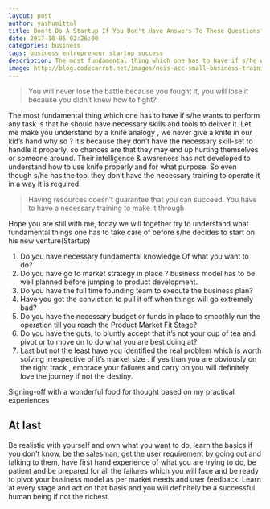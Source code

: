 ```yaml
---
layout: post
author: yashumittal
title: Don't Do A Startup If You Don't Have Answers To These Questions?
date: 2017-10-05 02:26:00
categories: business
tags: business entrepreneur startup success
description: The most fundamental thing which one has to have if s/he wants to perform any task is that he should have necessary skills and tools to deliver it.
image: http://blog.codecarrot.net/images/neis-acc-small-business-training.jpg
---
```


<blockquote>
You will never lose the battle because you fought it, you will lose it because you didn’t knew how to fight?
</blockquote>

The most fundamental thing which one has to have if s/he wants to perform any task is that he should have necessary skills and tools to deliver it. Let me make you understand by a knife analogy , we never give a knife in our kid’s hand why so ? it’s because they don’t have the necessary skill-set to handle it properly, so chances are that they may end up hurting themselves or someone around. Their intelligence & awareness has not developed to understand how to use knife properly and for what purpose. So even though s/he has the tool they don’t have the necessary training to operate it in a way it is required.

<blockquote>
Having resources doesn’t guarantee that you can succeed. You have to have a necessary training to make it through
</blockquote>

Hope you are still with me, today we will together try to understand what fundamental things one has to take care of before s/he decides to start on his new venture(Startup)
1. Do you have necessary fundamental knowledge Of what you want to do?
2. Do you have go to market strategy in place ? business model has to be well planned before jumping to product development.
3. Do you have the full time founding team to execute the business plan?
4. Have you got the conviction to pull it off when things will go extremely bad?
5. Do you have the necessary budget or funds in place to smoothly run the operation till you reach the Product Market Fit Stage?
6. Do you have the guts, to bluntly accept that it’s not your cup of tea and pivot or to move on to do what you are best doing at?
7. Last but not the least have you identified the real problem which is worth solving irrespective of it’s market size . if yes than you are obviously on the right track , embrace your failures and carry on you will definitely love the journey if not the destiny.

Signing-off with a wonderful food for thought based on my practical experiences

## At last

Be realistic with yourself and own what you want to do, learn the basics if you don't know, be the salesman, get the user requirement by going out and talking to them, have first hand experience of what you are trying to do, be patient and be prepared for all the failures which you will face and be ready to pivot your business model as per market needs and user feedback. Learn at every stage and act on that basis and you will definitely be a successful human being if not the richest
